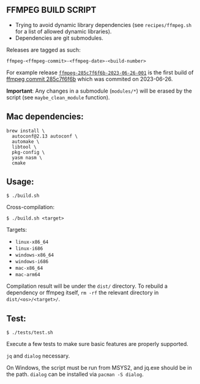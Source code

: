 FFMPEG BUILD SCRIPT
-------------------

- Trying to avoid dynamic library dependencies (see `recipes/ffmpeg.sh` for a list of allowed dynamic libraries).
- Dependencies are git submodules.

Releases are tagged as such:

`ffmpeg-<ffmpeg-commit>-<ffmpeg-date>-<build-number>`

For example release [`ffmpeg-285c7f6f6b-2023-06-26-001`](https://github.com/paulrouget/ffmpeg-static-builder/releases/tag/ffmpeg-285c7f6f6b-2023-06-26-001) is the first build of [ffmpeg commit 285c7f6f6b](https://github.com/FFmpeg/FFmpeg/commit/285c7f6f6b) which was commited on 2023-06-26.

**Important**: Any changes in a submodule (`modules/*`) will be erased by the script (see `maybe_clean_module` function).

Mac dependencies:
--------

```
brew install \
  autoconf@2.13 autoconf \
  automake \
  libtool \
  pkg-config \
  yasm nasm \
  cmake
```

Usage:
-----

```
$ ./build.sh
```

Cross-compilation:

```
$ ./build.sh <target>
```

Targets:

- `linux-x86_64`
- `linux-i686`
- `windows-x86_64`
- `windows-i686`
- `mac-x86_64`
- `mac-arm64`

Compilation result will be under the `dist/` directory.
To rebuild a dependency or ffmpeg itself, `rm -rf` the relevant
directory in `dist/<os>/<target>/`.

Test:
----

```
$ ./tests/test.sh
```

Execute a few tests to make sure basic features are properly supported.

`jq` and `dialog` necessary.

On Windows, the script must be run from MSYS2, and jq.exe should be in the path.
`dialog` can be installed via `pacman -S dialog`.

